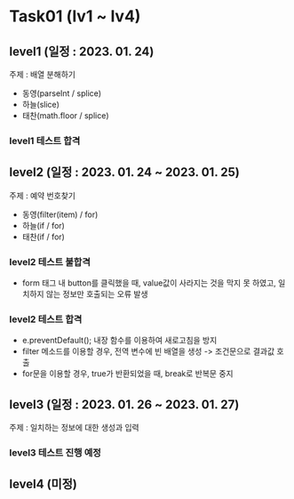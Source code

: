 # Task01 (lv1 ~ lv4)

## level1 (일정 : 2023. 01. 24)
주제 : 배열 분해하기
- 동영(parseInt / splice) <br>
- 하늘(slice) <br>
- 태찬(math.floor / splice) <br>

### level1 테스트 합격

## level2 (일정 : 2023. 01. 24 ~ 2023. 01. 25) 
주제 : 예약 번호찾기
- 동영(filter(item) / for) <br>
- 하늘(if / for) <br>
- 태찬(if / for) <br>

### level2 테스트 불합격
- form 태그 내 button를 클릭했을 때, value값이 사라지는 것을 막지 못 하였고, 일치하지 않는 정보만 호출되는 오류 발생

### level2 테스트 합격
- e.preventDefault(); 내장 함수를 이용하여 새로고침을 방지
- filter 메소드를 이용할 경우, 전역 변수에 빈 배열을 생성 -> 조건문으로 결과값 호출
- for문을 이용할 경우, true가 반환되었을 때, break로 반복문 중지

## level3 (일정 : 2023. 01. 26 ~ 2023. 01. 27)
주제 : 일치하는 정보에 대한 생성과 입력

### level3 테스트 진행 예정

## level4 (미정)
